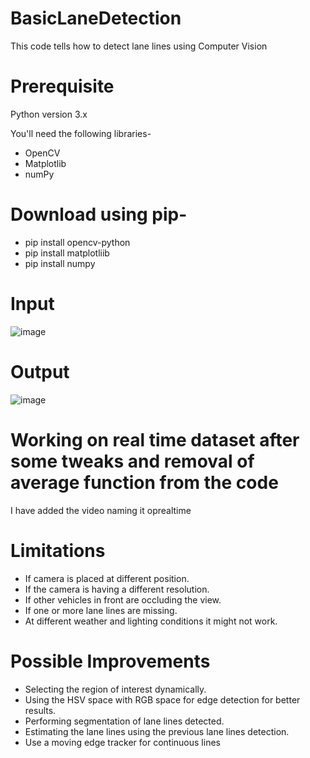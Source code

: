 # BasicLaneDetection
This code tells how to detect lane lines using Computer Vision
# Prerequisite
Python version 3.x

You'll need the following libraries-
* OpenCV
* Matplotlib
* numPy

# Download using pip-
* pip install opencv-python
* pip install matplotliib
* pip install numpy

# Input
![image](https://user-images.githubusercontent.com/73696432/236663050-8ee18d4d-79b5-4284-bfcf-016cbf5db745.png)

# Output
![image](https://user-images.githubusercontent.com/73696432/236662944-c9a78a0a-8eb8-4f4b-9c48-29bce5e43949.png)

# Working on real time dataset after some tweaks and removal of average function from the code
I have added the video naming it oprealtime

# Limitations
* If camera is placed at different position.
* If the camera is having a different resolution.
* If other vehicles in front are occluding the view.
* If one or more lane lines are missing.
* At different weather and lighting conditions it might not work.

# Possible Improvements
* Selecting the region of interest dynamically.
* Using the HSV space with RGB space for edge detection for better results.
* Performing segmentation of lane lines detected.
* Estimating the lane lines using the previous lane lines detection.
* Use a moving edge tracker for continuous lines
 
